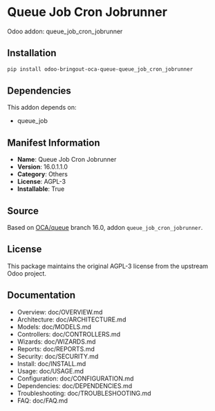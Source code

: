 # Queue Job Cron Jobrunner

Odoo addon: queue_job_cron_jobrunner

## Installation

```bash
pip install odoo-bringout-oca-queue-queue_job_cron_jobrunner
```

## Dependencies

This addon depends on:
- queue_job

## Manifest Information

- **Name**: Queue Job Cron Jobrunner
- **Version**: 16.0.1.1.0
- **Category**: Others
- **License**: AGPL-3
- **Installable**: True

## Source

Based on [OCA/queue](https://github.com/OCA/queue) branch 16.0, addon `queue_job_cron_jobrunner`.

## License

This package maintains the original AGPL-3 license from the upstream Odoo project.

## Documentation

- Overview: doc/OVERVIEW.md
- Architecture: doc/ARCHITECTURE.md
- Models: doc/MODELS.md
- Controllers: doc/CONTROLLERS.md
- Wizards: doc/WIZARDS.md
- Reports: doc/REPORTS.md
- Security: doc/SECURITY.md
- Install: doc/INSTALL.md
- Usage: doc/USAGE.md
- Configuration: doc/CONFIGURATION.md
- Dependencies: doc/DEPENDENCIES.md
- Troubleshooting: doc/TROUBLESHOOTING.md
- FAQ: doc/FAQ.md
